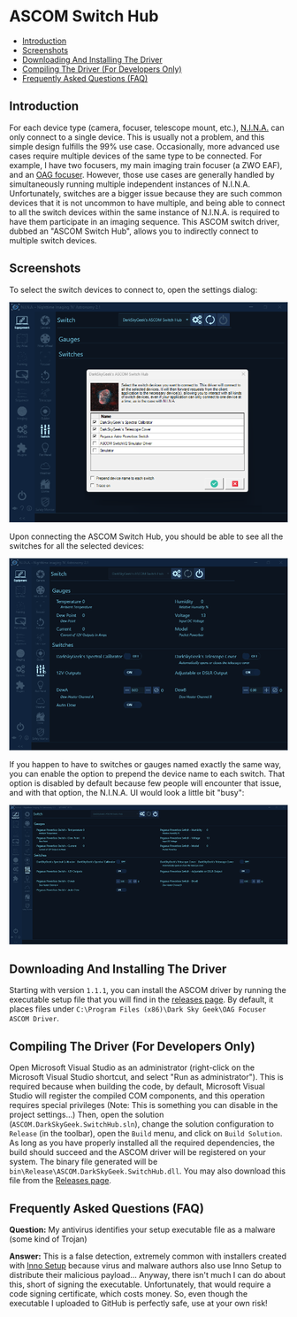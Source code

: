 # ASCOM Switch Hub

- [Introduction](#introduction)
- [Screenshots](#screenshots)
- [Downloading And Installing The Driver](#downloading-and-installing-the-driver)
- [Compiling The Driver (For Developers Only)](#compiling-the-driver-for-developers-only)
- [Frequently Asked Questions (FAQ)](#frequently-asked-questions-faq)

## Introduction

For each device type (camera, focuser, telescope mount, etc.), [N.I.N.A.](https://nighttime-imaging.eu/) can only connect to a single device. This is usually not a problem, and this simple design fulfills the 99% use case. Occasionally, more advanced use cases require multiple devices of the same type to be connected. For example, I have two focusers, my main imaging train focuser (a ZWO EAF), and an [OAG focuser](https://github.com/jlecomte/ascom-oag-focuser). However, those use cases are generally handled by simultaneously running multiple independent instances of N.I.N.A. Unfortunately, switches are a bigger issue because they are such common devices that it is not uncommon to have multiple, and being able to connect to all the switch devices within the same instance of N.I.N.A. is required to have them participate in an imaging sequence. This ASCOM switch driver, dubbed an "ASCOM Switch Hub", allows you to indirectly connect to multiple switch devices.

## Screenshots

To select the switch devices to connect to, open the settings dialog:

![Screenshot of settings dialog](Images/screenshot1.png)

Upon connecting the ASCOM Switch Hub, you should be able to see all the switches for all the selected devices:

![Screenshot of equipment switch tab in N.I.N.A.](Images/screenshot2.png)

If you happen to have to switches or gauges named exactly the same way, you can enable the option to prepend the device name to each switch. That option is disabled by default because few people will encounter that issue, and with that option, the N.I.N.A. UI would look a little bit "busy":

![Screenshot of equipment switch tab in N.I.N.A. with the device name prepended to each switch](Images/screenshot3.png)

## Downloading And Installing The Driver

Starting with version `1.1.1`, you can install the ASCOM driver by running the executable setup file that you will find in the [releases page](https://github.com/jlecomte/ascom-switch-hub/releases). By default, it places files under `C:\Program Files (x86)\Dark Sky Geek\OAG Focuser ASCOM Driver`.

## Compiling The Driver (For Developers Only)

Open Microsoft Visual Studio as an administrator (right-click on the Microsoft Visual Studio shortcut, and select "Run as administrator"). This is required because when building the code, by default, Microsoft Visual Studio will register the compiled COM components, and this operation requires special privileges (Note: This is something you can disable in the project settings...) Then, open the solution (`ASCOM.DarkSkyGeek.SwitchHub.sln`), change the solution configuration to `Release` (in the toolbar), open the `Build` menu, and click on `Build Solution`. As long as you have properly installed all the required dependencies, the build should succeed and the ASCOM driver will be registered on your system. The binary file generated will be `bin\Release\ASCOM.DarkSkyGeek.SwitchHub.dll`. You may also download this file from the [Releases page](https://github.com/jlecomte/ascom-switch-hub/releases).

## Frequently Asked Questions (FAQ)

**Question:** My antivirus identifies your setup executable file as a malware (some kind of Trojan)

**Answer:** This is a false detection, extremely common with installers created with [Inno Setup](https://jrsoftware.org/isinfo.php) because virus and malware authors also use Inno Setup to distribute their malicious payload... Anyway, there isn't much I can do about this, short of signing the executable. Unfortunately, that would require a code signing certificate, which costs money. So, even though the executable I uploaded to GitHub is perfectly safe, use at your own risk!
